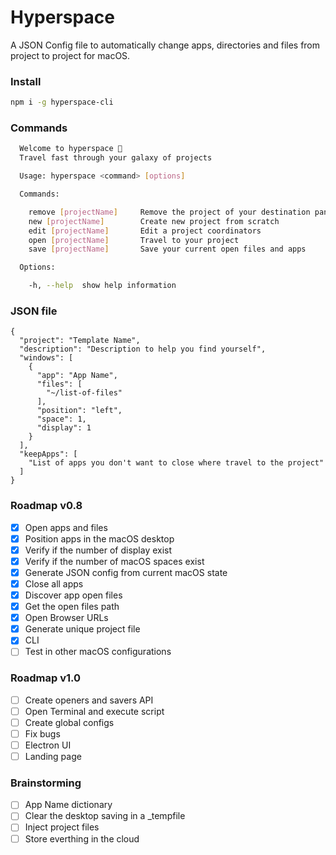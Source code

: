 # Hyperspace

A JSON Config file to automatically change apps, directories and files from project to project for macOS.

### Install

```sh
npm i -g hyperspace-cli
```

### Commands

```sh
  Welcome to hyperspace 💫
  Travel fast through your galaxy of projects

  Usage: hyperspace <command> [options]

  Commands:

    remove [projectName]     Remove the project of your destination panel
    new [projectName]        Create new project from scratch
    edit [projectName]       Edit a project coordinators
    open [projectName]       Travel to your project
    save [projectName]       Save your current open files and apps

  Options:

    -h, --help  show help information
```

### JSON file

```
{
  "project": "Template Name",
  "description": "Description to help you find yourself",
  "windows": [
    {
      "app": "App Name",
      "files": [
        "~/list-of-files"
      ],
      "position": "left",
      "space": 1,
      "display": 1
    }
  ],
  "keepApps": [
    "List of apps you don't want to close where travel to the project"
  ]
}

```

### Roadmap v0.8

- [x] Open apps and files
- [x] Position apps in the macOS desktop
- [x] Verify if the number of display exist
- [x] Verify if the number of macOS spaces exist
- [x] Generate JSON config from current macOS state
- [x] Close all apps
- [x] Discover app open files
- [x] Get the open files path
- [x] Open Browser URLs
- [x] Generate unique project file
- [x] CLI
- [ ] Test in other macOS configurations

### Roadmap v1.0

- [ ] Create openers and savers API
- [ ] Open Terminal and execute script
- [ ] Create global configs
- [ ] Fix bugs
- [ ] Electron UI
- [ ] Landing page

### Brainstorming

- [ ] App Name dictionary
- [ ] Clear the desktop saving in a _tempfile
- [ ] Inject project files
- [ ] Store everthing in the cloud
